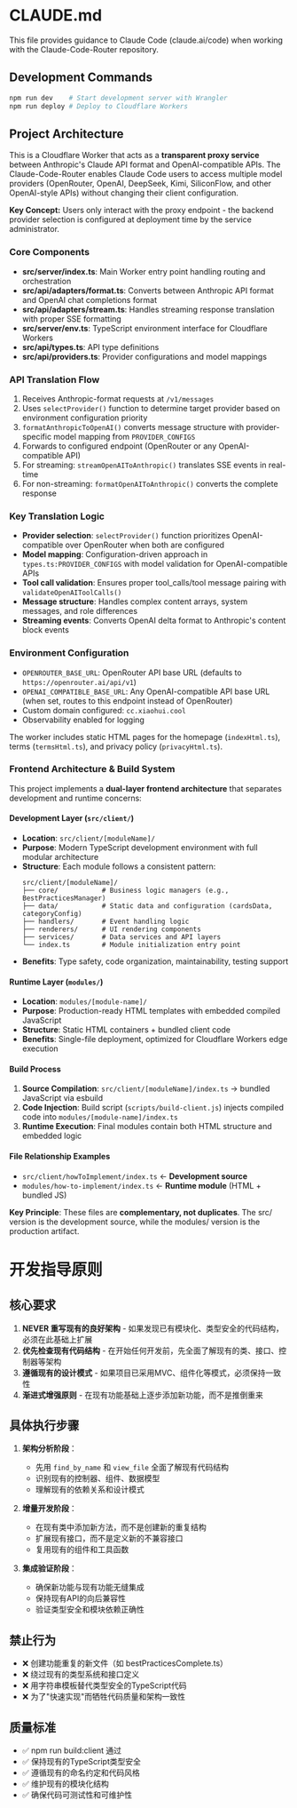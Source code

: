 # CLAUDE.md

This file provides guidance to Claude Code (claude.ai/code) when working with the Claude-Code-Router repository.

## Development Commands

```bash
npm run dev    # Start development server with Wrangler
npm run deploy # Deploy to Cloudflare Workers
```

## Project Architecture

This is a Cloudflare Worker that acts as a **transparent proxy service** between Anthropic's Claude API format and OpenAI-compatible APIs. The Claude-Code-Router enables Claude Code users to access multiple model providers (OpenRouter, OpenAI, DeepSeek, Kimi, SiliconFlow, and other OpenAI-style APIs) without changing their client configuration.

**Key Concept:** Users only interact with the proxy endpoint - the backend provider selection is configured at deployment time by the service administrator.

### Core Components

- **src/server/index.ts**: Main Worker entry point handling routing and orchestration
- **src/api/adapters/format.ts**: Converts between Anthropic API format and OpenAI chat completions format
- **src/api/adapters/stream.ts**: Handles streaming response translation with proper SSE formatting
- **src/server/env.ts**: TypeScript environment interface for Cloudflare Workers
- **src/api/types.ts**: API type definitions
- **src/api/providers.ts**: Provider configurations and model mappings

### API Translation Flow

1. Receives Anthropic-format requests at `/v1/messages`
2. Uses `selectProvider()` function to determine target provider based on environment configuration priority
3. `formatAnthropicToOpenAI()` converts message structure with provider-specific model mapping from `PROVIDER_CONFIGS`
4. Forwards to configured endpoint (OpenRouter or any OpenAI-compatible API)
5. For streaming: `streamOpenAIToAnthropic()` translates SSE events in real-time
6. For non-streaming: `formatOpenAIToAnthropic()` converts the complete response

### Key Translation Logic

- **Provider selection**: `selectProvider()` function prioritizes OpenAI-compatible over OpenRouter when both are configured
- **Model mapping**: Configuration-driven approach in `types.ts:PROVIDER_CONFIGS` with model validation for OpenAI-compatible APIs
- **Tool call validation**: Ensures proper tool_calls/tool message pairing with `validateOpenAIToolCalls()`
- **Message structure**: Handles complex content arrays, system messages, and role differences
- **Streaming events**: Converts OpenAI delta format to Anthropic's content block events

### Environment Configuration

- `OPENROUTER_BASE_URL`: OpenRouter API base URL (defaults to `https://openrouter.ai/api/v1`)
- `OPENAI_COMPATIBLE_BASE_URL`: Any OpenAI-compatible API base URL (when set, routes to this endpoint instead of OpenRouter)
- Custom domain configured: `cc.xiaohui.cool`
- Observability enabled for logging

The worker includes static HTML pages for the homepage (`indexHtml.ts`), terms (`termsHtml.ts`), and privacy policy (`privacyHtml.ts`).

### Frontend Architecture & Build System

This project implements a **dual-layer frontend architecture** that separates development and runtime concerns:

#### Development Layer (`src/client/`)
- **Location**: `src/client/[moduleName]/`
- **Purpose**: Modern TypeScript development environment with full modular architecture
- **Structure**: Each module follows a consistent pattern:
  ```
  src/client/[moduleName]/
  ├── core/           # Business logic managers (e.g., BestPracticesManager)
  ├── data/           # Static data and configuration (cardsData, categoryConfig)
  ├── handlers/       # Event handling logic
  ├── renderers/      # UI rendering components
  ├── services/       # Data services and API layers
  └── index.ts        # Module initialization entry point
  ```
- **Benefits**: Type safety, code organization, maintainability, testing support

#### Runtime Layer (`modules/`)
- **Location**: `modules/[module-name]/`
- **Purpose**: Production-ready HTML templates with embedded compiled JavaScript
- **Structure**: Static HTML containers + bundled client code
- **Benefits**: Single-file deployment, optimized for Cloudflare Workers edge execution

#### Build Process
1. **Source Compilation**: `src/client/[moduleName]/index.ts` → bundled JavaScript via esbuild
2. **Code Injection**: Build script (`scripts/build-client.js`) injects compiled code into `modules/[module-name]/index.ts`
3. **Runtime Execution**: Final modules contain both HTML structure and embedded logic

#### File Relationship Examples
- `src/client/howToImplement/index.ts` ← **Development source**
- `modules/how-to-implement/index.ts` ← **Runtime module** (HTML + bundled JS)

**Key Principle**: These files are **complementary, not duplicates**. The src/ version is the development source, while the modules/ version is the production artifact.

# 开发指导原则

## 核心要求
1. **NEVER 重写现有的良好架构** - 如果发现已有模块化、类型安全的代码结构，必须在此基础上扩展
2. **优先检查现有代码结构** - 在开始任何开发前，先全面了解现有的类、接口、控制器等架构
3. **遵循现有的设计模式** - 如果项目已采用MVC、组件化等模式，必须保持一致性
4. **渐进式增强原则** - 在现有功能基础上逐步添加新功能，而不是推倒重来

## 具体执行步骤
1. **架构分析阶段**：
   - 先用 `find_by_name` 和 `view_file` 全面了解现有代码结构
   - 识别现有的控制器、组件、数据模型
   - 理解现有的依赖关系和设计模式

2. **增量开发阶段**：
   - 在现有类中添加新方法，而不是创建新的重复结构
   - 扩展现有接口，而不是定义新的不兼容接口
   - 复用现有的组件和工具函数

3. **集成验证阶段**：
   - 确保新功能与现有功能无缝集成
   - 保持现有API的向后兼容性
   - 验证类型安全和模块依赖正确性

## 禁止行为
- ❌ 创建功能重复的新文件（如 bestPracticesComplete.ts）
- ❌ 绕过现有的类型系统和接口定义
- ❌ 用字符串模板替代类型安全的TypeScript代码
- ❌ 为了"快速实现"而牺牲代码质量和架构一致性

## 质量标准
- ✅ npm run build:client 通过
- ✅ 保持现有的TypeScript类型安全
- ✅ 遵循现有的命名约定和代码风格
- ✅ 维护现有的模块化结构
- ✅ 确保代码可测试性和可维护性